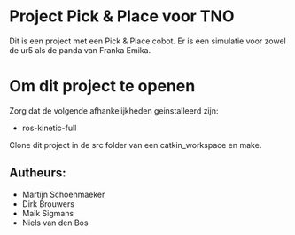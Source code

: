 # Project Pick & Place voor TNO
Dit is een project met een Pick & Place cobot. Er is een simulatie voor zowel de ur5 als de panda van Franka Emika.


# Om dit project te openen
Zorg dat de volgende afhankelijkheden geinstalleerd zijn:
- ros-kinetic-full

Clone dit project in de src folder van een catkin_workspace en make.



## Autheurs:
- Martijn Schoenmaeker
- Dirk Brouwers
- Maik Sigmans
- Niels van den Bos
